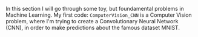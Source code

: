 In this section I will go through some toy, but foundamental problems in Machine Learning. My first code: `ComputerVision_CNN` is a Computer Vision problem, where I'm 
trying to create a Convolutionary Neural Network (CNN), in order to make predictions about the famous dataset MNIST.
